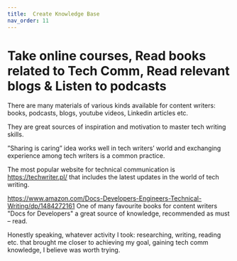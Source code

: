 ```yaml
---
title:  Create Knowledge Base
nav_order: 11
---
```



# Take online courses, Read books related to Tech Comm, Read relevant blogs & Listen to podcasts

There are many materials of various kinds available for content writers: books, podcasts, blogs, youtube videos, Linkedin articles etc.

They are great sources of inspiration and motivation to master tech writing skills. 

”Sharing is caring” idea works well in tech writers’ world and exchanging experience among tech writers is a common practice. 

The most popular website for technical communication is  
https://techwriter.pl/
that includes the latest updates in the world of tech writing. 

https://www.amazon.com/Docs-Developers-Engineers-Technical-Writing/dp/1484272161
One of many favourite books for content writers "Docs for Developers" a great source of knowledge, recommended as must – read.

Honestly speaking, whatever activity I took: researching, writing, reading etc. that brought me closer to achieving my goal, gaining tech comm knowledge, I believe was worth trying.

